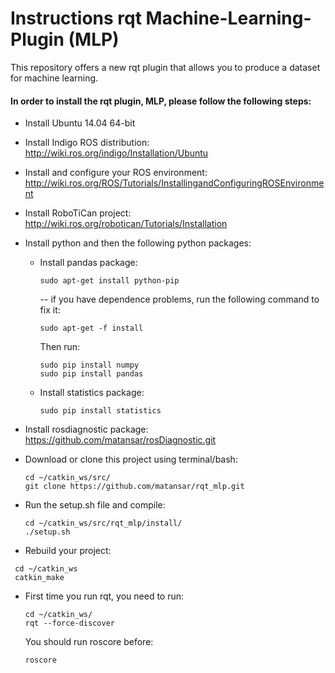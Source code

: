 # Instructions rqt Machine-Learning-Plugin (MLP) #
This repository offers a new rqt plugin that allows you to produce a dataset for machine learning. <br/>
#### In order to install the rqt plugin, MLP, please follow the following steps: ####
 * Install Ubuntu 14.04 64-bit
 * Install Indigo ROS distribution: http://wiki.ros.org/indigo/Installation/Ubuntu
 * Install and configure your ROS environment: http://wiki.ros.org/ROS/Tutorials/InstallingandConfiguringROSEnvironment
 * Install RoboTiCan project: http://wiki.ros.org/robotican/Tutorials/Installation
 * Install python and then the following python packages:
    * Install pandas package:
      ```{r, engine='bash', count_lines}
      sudo apt-get install python-pip
      ```
      -- if you have dependence problems, run the following command to fix it:
      ```{r, engine='sh', count_lines}
      sudo apt-get -f install
      ```
      Then run:
      ```{r, engine='sh', count_lines}
      sudo pip install numpy
      sudo pip install pandas
      ```
    * Install statistics package:
         ```{r, engine='sh', count_lines}
      sudo pip install statistics
      ```
      
 * Install rosdiagnostic package: https://github.com/matansar/rosDiagnostic.git
 
 * Download or clone this project using terminal/bash:
    ```{r, engine='sh', count_lines}
    cd ~/catkin_ws/src/
    git clone https://github.com/matansar/rqt_mlp.git
    ```
 
 * Run the setup.sh file and compile:
   ```{r, engine='sh', count_lines}
   cd ~/catkin_ws/src/rqt_mlp/install/
   ./setup.sh
   ```
 * Rebuild your project:
  ```{r, engine='sh', count_lines}
   cd ~/catkin_ws
   catkin_make
   ```
 * First time you run rqt, you need to run:
   ```{r, engine='sh', count_lines}
   cd ~/catkin_ws/
   rqt --force-discover
   ```
   You should run roscore before:
   ```{r, engine='sh', count_lines}
   roscore
   ```
   
